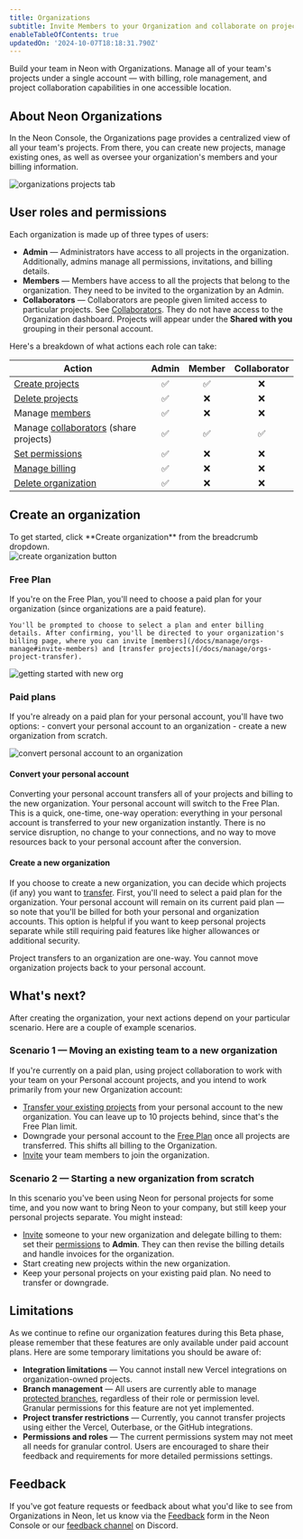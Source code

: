 ```yaml
---
title: Organizations
subtitle: Invite Members to your Organization and collaborate on projects
enableTableOfContents: true
updatedOn: '2024-10-07T18:18:31.790Z'
---
```


<FeatureBeta/>

Build your team in Neon with Organizations. Manage all of your team's projects under a single account — with billing, role management, and project collaboration capabilities in one accessible location.

## About Neon Organizations

In the Neon Console, the Organizations page provides a centralized view of all your team's projects. From there, you can create new projects, manage existing ones, as well as oversee your organization's members and your billing information.

![organizations projects tab](/docs/manage/org_projects.png)

## User roles and permissions

Each organization is made up of three types of users:

- **Admin** — Administrators have access to all projects in the organization. Additionally, admins manage all permissions, invitations, and billing details.
- **Members** — Members have access to all the projects that belong to the organization. They need to be invited to the organization by an Admin.
- **Collaborators** — Collaborators are people given limited access to particular projects. See [Collaborators](/docs/guides/project-collaboration-guide). They do not have access to the Organization dashboard. Projects will appear under the **Shared with you** grouping in their personal account.

Here's a breakdown of what actions each role can take:

| Action                                                                                 | Admin | Member | Collaborator |
| -------------------------------------------------------------------------------------- | :---: | :----: | :----------: |
| [Create projects](/docs/manage/orgs-manage#create-and-delete-projects)                 |  ✅   |   ✅   |      ❌      |
| [Delete projects](/docs/manage/orgs-manage#create-and-delete-projects)                 |  ✅   |   ❌   |      ❌      |
| Manage [members](/docs/manage/orgs-manage#invite-members)                              |  ✅   |   ❌   |      ❌      |
| Manage [collaborators](/docs/manage/orgs-manage#invite-collaborators) (share projects) |  ✅   |   ✅   |      ✅      |
| [Set permissions](/docs/manage/orgs-manage#set-permissions)                            |  ✅   |   ❌   |      ❌      |
| [Manage billing](/docs/manage/orgs-manage#billing)                                     |  ✅   |   ❌   |      ❌      |
| [Delete organization](/docs/manage/orgs-manage#delete-an-organization)                 |  ✅   |   ❌   |      ❌      |

## Create an organization

<div style={{ display: 'flex', alignItems: 'top' }}>
  <div style={{ flex: '0 0 45%', paddingRight: '20px' }}>
    To get started, click **Create organization** from the breadcrumb dropdown.
  </div>
  <div style={{ flex: '0 0 55%', marginTop: '-20px' }}>
    <img src="/docs/manage/orgs_create_button.png" alt="create organization button" style={{ verticalAlign: 'middle', maxWidth: '100%' }} />
  </div>
</div>

### Free Plan

If you're on the Free Plan, you'll need to choose a paid plan for your organization (since organizations are a paid feature).

<div style={{ display: 'flex', alignItems: 'top' }}>
  <div style={{ flex: '0 0 45%', paddingRight: '20px' }}>

    You'll be prompted to choose to select a plan and enter billing details. After confirming, you'll be directed to your organization's billing page, where you can invite [members](/docs/manage/orgs-manage#invite-members) and [transfer projects](/docs/manage/orgs-project-transfer).

  </div>
  <div style={{ flex: '0 0 55%', marginTop: '-20px' }}>

![getting started with new org](/docs/manage/orgs_create_next.png)

  </div>
</div>

### Paid plans

<div style={{ display: 'flex', alignItems: 'top' }}>
  <div style={{ flex: '0 0 45%', paddingRight: '20px' }}>
    If you're already on a paid plan for your personal account, you'll have two options: 
    - convert your personal account to an organization
    - create a new organization from scratch.
  </div>
  <div style={{ flex: '0 0 55%', marginTop: '-20px' }}>

![convert personal account to an organization](/docs/manage/orgs_create_with_transfer.png)

  </div>
</div>

#### Convert your personal account

Converting your personal account transfers all of your projects and billing to the new organization. Your personal account will switch to the Free Plan. This is a quick, one-time, one-way operation: everything in your personal account is transferred to your new organization instantly. There is no service disruption, no change to your connections, and no way to move resources back to your personal account after the conversion.

#### Create a new organization

If you choose to create a new organization, you can decide which projects (if any) you want to [transfer](/docs/manage/orgs-project-transfer). First, you'll need to select a paid plan for the organization. Your personal account will remain on its current paid plan — so note that you'll be billed for both your personal and organization accounts. This option is helpful if you want to keep personal projects separate while still requiring paid features like higher allowances or additional security.

<Admonition type="note">
Project transfers to an organization are one-way. You cannot move organization projects back to your personal account.
</Admonition>

## What's next?

After creating the organization, your next actions depend on your particular scenario. Here are a couple of example scenarios.

### Scenario 1 — Moving an existing team to a new organization

If you're currently on a paid plan, using project collaboration to work with your team on your Personal account projects, and you intend to work primarily from your new Organization account:

- [Transfer your existing projects](/docs/manage/orgs-project-transfer#transfer-projects-in-bulk) from your personal account to the new organization. You can leave up to 10 projects behind, since that's the Free Plan limit.
- Downgrade your personal account to the [Free Plan](/docs/introduction/manage-billing#change-your-plan) once all projects are transferred. This shifts all billing to the Organization.
- [Invite](/docs/manage/orgs-manage#invite-members) your team members to join the organization.

### Scenario 2 — Starting a new organization from scratch

In this scenario you've been using Neon for personal projects for some time, and you now want to bring Neon to your company, but still keep your personal projects separate. You might instead:

- [Invite](/docs/manage/orgs-manage#invite-members) someone to your new organization and delegate billing to them: set their [permissions](/docs/manage/orgs-manage#set-permissions) to **Admin**. They can then revise the billing details and handle invoices for the organization.
- Start creating new projects within the new organization.
- Keep your personal projects on your existing paid plan. No need to transfer or downgrade.

## Limitations

As we continue to refine our organization features during this Beta phase, please remember that these features are only available under paid account plans. Here are some temporary limitations you should be aware of:

- **Integration limitations** — You cannot install new Vercel integrations on organization-owned projects.
- **Branch management** — All users are currently able to manage [protected branches](/docs/guides/protected-branches), regardless of their role or permission level. Granular permissions for this feature are not yet implemented.
- **Project transfer restrictions** — Currently, you cannot transfer projects using either the Vercel, Outerbase, or the GitHub integrations.
- **Permissions and roles** — The current permissions system may not meet all needs for granular control. Users are encouraged to share their feedback and requirements for more detailed permissions settings.

## Feedback

If you've got feature requests or feedback about what you'd like to see from Organizations in Neon, let us know via the [Feedback](https://console.neon.tech/app/projects?modal=feedback) form in the Neon Console or our [feedback channel](https://discord.com/channels/1176467419317940276/1176788564890112042) on Discord.

<NeedHelp/>
